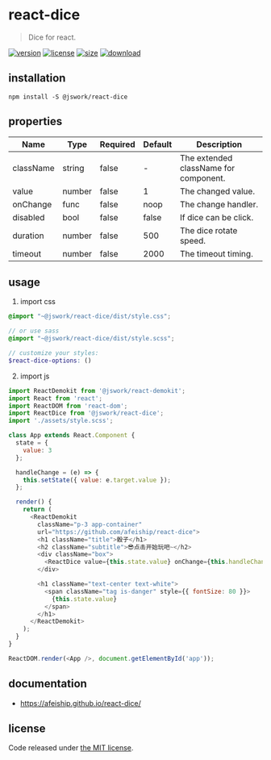 # react-dice
> Dice for react.

[![version][version-image]][version-url]
[![license][license-image]][license-url]
[![size][size-image]][size-url]
[![download][download-image]][download-url]

## installation
```shell
npm install -S @jswork/react-dice
```

## properties
| Name      | Type   | Required | Default | Description                           |
| --------- | ------ | -------- | ------- | ------------------------------------- |
| className | string | false    | -       | The extended className for component. |
| value     | number | false    | 1       | The changed value.                    |
| onChange  | func   | false    | noop    | The change handler.                   |
| disabled  | bool   | false    | false   | If dice can be click.                 |
| duration  | number | false    | 500     | The dice rotate speed.                |
| timeout   | number | false    | 2000    | The timeout timing.                   |


## usage
1. import css
  ```scss
  @import "~@jswork/react-dice/dist/style.css";

  // or use sass
  @import "~@jswork/react-dice/dist/style.scss";

  // customize your styles:
  $react-dice-options: ()
  ```
2. import js
  ```js
  import ReactDemokit from '@jswork/react-demokit';
  import React from 'react';
  import ReactDOM from 'react-dom';
  import ReactDice from '@jswork/react-dice';
  import './assets/style.scss';

  class App extends React.Component {
    state = {
      value: 3
    };

    handleChange = (e) => {
      this.setState({ value: e.target.value });
    };

    render() {
      return (
        <ReactDemokit
          className="p-3 app-container"
          url="https://github.com/afeiship/react-dice">
          <h1 className="title">骰子</h1>
          <h2 className="subtitle">😎点击开始玩吧~</h2>
          <div className="box">
            <ReactDice value={this.state.value} onChange={this.handleChange} />
          </div>

          <h1 className="text-center text-white">
            <span className="tag is-danger" style={{ fontSize: 80 }}>
              {this.state.value}
            </span>
          </h1>
        </ReactDemokit>
      );
    }
  }

  ReactDOM.render(<App />, document.getElementById('app'));

  ```

## documentation
- https://afeiship.github.io/react-dice/


## license
Code released under [the MIT license](https://github.com/afeiship/react-dice/blob/master/LICENSE.txt).

[version-image]: https://img.shields.io/npm/v/@jswork/react-dice
[version-url]: https://npmjs.org/package/@jswork/react-dice

[license-image]: https://img.shields.io/npm/l/@jswork/react-dice
[license-url]: https://github.com/afeiship/react-dice/blob/master/LICENSE.txt

[size-image]: https://img.shields.io/bundlephobia/minzip/@jswork/react-dice
[size-url]: https://github.com/afeiship/react-dice/blob/master/dist/react-dice.min.js

[download-image]: https://img.shields.io/npm/dm/@jswork/react-dice
[download-url]: https://www.npmjs.com/package/@jswork/react-dice
